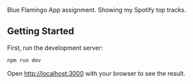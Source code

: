 Blue Flamingo App assignment. Showing my Spotify top tracks.

## Getting Started

First, run the development server:

```bash
npm run dev
```

Open [http://localhost:3000](http://localhost:3000) with your browser to see the result.
